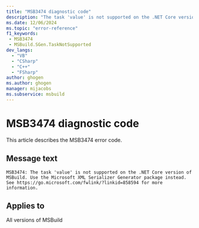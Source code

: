 ```yaml
---
title: "MSB3474 diagnostic code"
description: "The task 'value' is not supported on the .NET Core version of MSBuild. Use the Microsoft XML Serializer Generator package instead. See https://go.microsoft.com/fwlink/?linkid=858594 for more information."
ms.date: 12/06/2024
ms.topic: "error-reference"
f1_keywords:
 - MSB3474
 - MSBuild.SGen.TaskNotSupported
dev_langs:
  - "VB"
  - "CSharp"
  - "C++"
  - "FSharp"
author: ghogen
ms.author: ghogen
manager: mijacobs
ms.subservice: msbuild
---
```


# MSB3474 diagnostic code

<!-- :::ErrorDefinitionDescription::: -->
<!-- :::editable-content name="introDescription"::: -->
This article describes the MSB3474 error code.
<!-- :::editable-content-end::: -->

## Message text

```output
MSB3474: The task 'value' is not supported on the .NET Core version of MSBuild. Use the Microsoft XML Serializer Generator package instead. See https://go.microsoft.com/fwlink/?linkid=858594 for more information.
```

<!-- :::editable-content name="postOutputDescription"::: -->
<!--
{StrBegin="MSB3474: "}
-->
<!-- :::editable-content-end::: -->
<!-- :::ErrorDefinitionDescription-end::: -->

## Applies to

All versions of MSBuild
